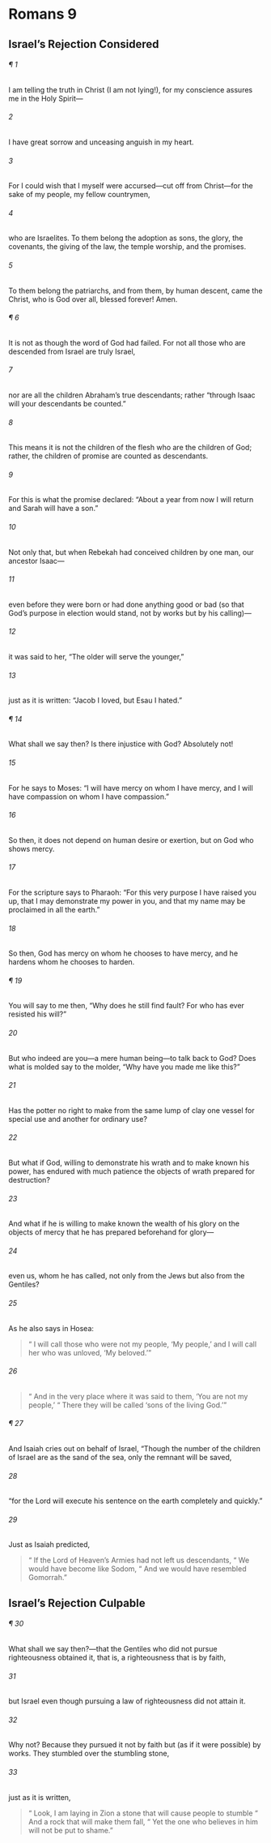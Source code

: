 # Romans 9
## Israel’s Rejection Considered
###### ¶ 1
I am telling the truth in Christ (I am not lying!), for my conscience assures me in the Holy Spirit—
###### 2
I have great sorrow and unceasing anguish in my heart.
###### 3
For I could wish that I myself were accursed—cut off from Christ—for the sake of my people, my fellow countrymen,
###### 4
who are Israelites. To them belong the adoption as sons, the glory, the covenants, the giving of the law, the temple worship, and the promises.
###### 5
To them belong the patriarchs, and from them, by human descent, came the Christ, who is God over all, blessed forever! Amen.
###### ¶ 6
It is not as though the word of God had failed. For not all those who are descended from Israel are truly Israel,
###### 7
nor are all the children Abraham’s true descendants; rather “through Isaac will your descendants be counted.”
###### 8
This means it is not the children of the flesh who are the children of God; rather, the children of promise are counted as descendants.
###### 9
For this is what the promise declared: “About a year from now I will return and Sarah will have a son.”
###### 10
Not only that, but when Rebekah had conceived children by one man, our ancestor Isaac—
###### 11
even before they were born or had done anything good or bad (so that God’s purpose in election would stand, not by works but by his calling)—
###### 12
it was said to her, “The older will serve the younger,”
###### 13
just as it is written: “Jacob I loved, but Esau I hated.”
###### ¶ 14
What shall we say then? Is there injustice with God? Absolutely not!
###### 15
For he says to Moses: “I will have mercy on whom I have mercy, and I will have compassion on whom I have compassion.”
###### 16
So then, it does not depend on human desire or exertion, but on God who shows mercy.
###### 17
For the scripture says to Pharaoh: “For this very purpose I have raised you up, that I may demonstrate my power in you, and that my name may be proclaimed in all the earth.”
###### 18
So then, God has mercy on whom he chooses to have mercy, and he hardens whom he chooses to harden.
###### ¶ 19
You will say to me then, “Why does he still find fault? For who has ever resisted his will?”
###### 20
But who indeed are you—a mere human being—to talk back to God? Does what is molded say to the molder, “Why have you made me like this?”
###### 21
Has the potter no right to make from the same lump of clay one vessel for special use and another for ordinary use?
###### 22
But what if God, willing to demonstrate his wrath and to make known his power, has endured with much patience the objects of wrath prepared for destruction?
###### 23
And what if he is willing to make known the wealth of his glory on the objects of mercy that he has prepared beforehand for glory—
###### 24
even us, whom he has called, not only from the Jews but also from the Gentiles?
###### 25
As he also says in Hosea:
>  “ I will call those who were not my people, ‘My people,’ and I will call her who was unloved, ‘My beloved.’”
###### 26
>  “ And in the very place where it was said to them, ‘You are not my people,’
>  “ There they will be called ‘sons of the living God.’”
###### ¶ 27
And Isaiah cries out on behalf of Israel, “Though the number of the children of Israel are as the sand of the sea, only the remnant will be saved,
###### 28
“for the Lord will execute his sentence on the earth completely and quickly.”
###### 29
Just as Isaiah predicted,
>  “ If the Lord of Heaven’s Armies had not left us descendants,
>  “ We would have become like Sodom,
>  “ And we would have resembled Gomorrah.”
## Israel’s Rejection Culpable
###### ¶ 30
What shall we say then?—that the Gentiles who did not pursue righteousness obtained it, that is, a righteousness that is by faith,
###### 31
but Israel even though pursuing a law of righteousness did not attain it.
###### 32
Why not? Because they pursued it not by faith but (as if it were possible) by works. They stumbled over the stumbling stone,
###### 33
just as it is written,
>  “ Look, I am laying in Zion a stone that will cause people to stumble
>  “ And a rock that will make them fall,
>  “ Yet the one who believes in him will not be put to shame.”
